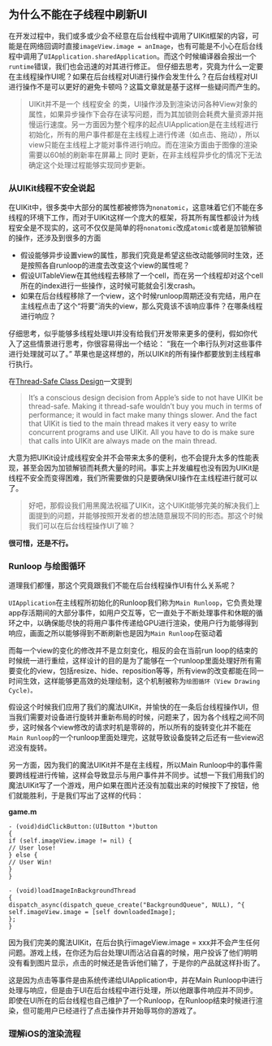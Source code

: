 ## 为什么不能在子线程中刷新UI 

在开发过程中，我们或多或少会不经意在后台线程中调用了UIKit框架的内容，可能是在网络回调时直接`imageView.image = anImage`，也有可能是不小心在后台线程中调用了`UIApplication.sharedApplication`。而这个时候编译器会报出一个`runtime`错误，我们也会迅速的对其进行修正。
但仔细去思考，究竟为什么一定要在主线程操作UI呢？如果在后台线程对UI进行操作会发生什么？在后台线程对UI进行操作不是可以更好的避免卡顿吗？这篇文章就是基于这样一些疑问而产生的。

> UIKit并不是一个 线程安全 的类，UI操作涉及到渲染访问各种View对象的属性，如果异步操作下会存在读写问题，而为其加锁则会耗费大量资源并拖慢运行速度。另一方面因为整个程序的起点UIApplication是在主线程进行初始化，所有的用户事件都是在主线程上进行传递（如点击、拖动），所以view只能在主线程上才能对事件进行响应。而在渲染方面由于图像的渲染需要以60帧的刷新率在屏幕上 同时 更新，在非主线程异步化的情况下无法确定这个处理过程能够实现同步更新。



### 从UIKit线程不安全说起

在UIKit中，很多类中大部分的属性都被修饰为`nonatomic`，这意味着它们不能在多线程的环境下工作，而对于UIKit这样一个庞大的框架，将其所有属性都设计为线程安全是不现实的，这可不仅仅是简单的将`nonatomic`改成`atomic`或者是加锁解锁的操作，还涉及到很多的方面

- 假设能够异步设置view的属性，那我们究竟是希望这些改动能够同时生效，还是按照各自runloop的进度去改变这个view的属性呢？
- 假设UITableView在其他线程去移除了一个cell，而在另一个线程却对这个cell所在的index进行一些操作，这时候可能就会引发crash。
- 如果在后台线程移除了一个view，这个时候runloop周期还没有完结，用户在主线程点击了这个“将要”消失的view，那么究竟该不该响应事件？在哪条线程进行响应？
 
 仔细思考，似乎能够多线程处理UI并没有给我们开发带来更多的便利，假如你代入了这些情景进行思考，你很容易得出一个结论： “我在一个串行队列对这些事件进行处理就可以了。” 苹果也是这样想的，所以UIKit的所有操作都要放到主线程串行执行。
 
 在[Thread-Safe Class Design](https://www.objc.io/issues/2-concurrency/thread-safe-class-design/)一文提到
 
 > It’s a conscious design decision from Apple’s side to not have UIKit be thread-safe. Making it thread-safe wouldn’t buy you much in terms of performance; it would in fact make many things slower. And the fact that UIKit is tied to the main thread makes it very easy to write concurrent programs and use UIKit. All you have to do is make sure that calls into UIKit are always made on the main thread.
 
 大意为把UIKit设计成线程安全并不会带来太多的便利，也不会提升太多的性能表现，甚至会因为加锁解锁而耗费大量的时间。事实上并发编程也没有因为UIKit是线程不安全而变得困难，我们所需要做的只是要确保UI操作在主线程进行就可以了。
 
 > 好吧，那假设我们用黑魔法祝福了UIKit，这个UIKit能够完美的解决我们上面提到的问题，并能够按照开发者的想法随意展现不同的形态。那这个时候我们可以在后台线程操作UI了嘛？
 
 **很可惜，还是不行。**
 
 ### Runloop 与绘图循环
 
 道理我们都懂，那这个究竟跟我们不能在后台线程操作UI有什么关系呢？
 
 `UIApplication`在主线程所初始化的Runloop我们称为`Main Runloop`，它负责处理app存活期间的大部分事件，如用户交互等，它一直处于不断处理事件和休眠的循环之中，以确保能尽快的将用户事件传递给GPU进行渲染，使用户行为能够得到响应，画面之所以能够得到不断刷新也是因为`Main Runloop`在驱动着
 
 而每一个view的变化的修改并不是立刻变化，相反的会在当前run loop的结束的时候统一进行重绘，这样设计的目的是为了能够在一个runloop里面处理好所有需要变化的view，包括resize、hide、reposition等等，所有view的改变都能在同一时间生效，这样能够更高效的处理绘制，这个机制被称为`绘图循环（View Drawing Cycle)。`
 
 
 假设这个时候我们应用了我们的魔法UIKit，并愉快的在一条后台线程操作UI，但当我们需要对设备进行旋转并重新布局的时候，问题来了，因为各个线程之间不同步，这时候各个view修改的请求时机是零碎的，所以所有的旋转变化并不能在`Main Runloop`的一个runloop里面处理完，这就导致设备旋转之后还有一些view迟迟没有旋转。
 
 另一方面，因为我们的魔法UIKit并不是在主线程，所以Main Runloop中的事件需要跨线程进行传输，这样会导致显示与用户事件并不同步。试想一下我们用我们的魔法UIKit写了一个游戏，用户如果在图片还没有加载出来的时候按下了按钮，他们就能胜利，于是我们写出了这样的代码：
 
 **game.m**
 
 ```
 - (void)didClickButton:(UIButton *)button
 {
 if (self.imageView.image != nil) {
 // User lose!
 } else {
 // User Win!
 }
 }
 
 - (void)loadImageInBackgroundThread
 {
 dispatch_async(dispatch_queue_create("BackgroundQueue", NULL), ^{
 self.imageView.image = [self downloadedImage];
 };
 }

 ```
 
 因为我们完美的魔法UIKit，在后台执行imageView.image = xxx并不会产生任何问题。游戏上线，在你还为后台处理UI而沾沾自喜的时候，用户投诉了他们明明没有看到图片显示，点击的时候还是告诉他们输了，于是你的产品就这样扑街了。
 
 这是因为点击等事件是由系统传递给UIApplication中，并在Main Runloop中进行处理与响应，但是由于UI在后台线程中进行处理，所以他跟事件响应并不同步。即使在UI所在的后台线程也自己维护了一个Runloop，在Runloop结束时候进行渲染，但可能用户已经进行了点击操作并开始辱骂你的游戏了。
 
 
 
 ### 理解iOS的渲染流程
 
 
 
 
 
 

